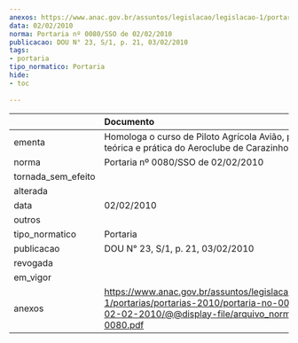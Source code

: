```yaml
---
anexos: https://www.anac.gov.br/assuntos/legislacao/legislacao-1/portarias/portarias-2010/portaria-no-0080-sso-de-02-02-2010/@@display-file/arquivo_norma/PA2010-0080.pdf
data: 02/02/2010
norma: Portaria nº 0080/SSO de 02/02/2010
publicacao: DOU N° 23, S/1, p. 21, 03/02/2010
tags:
- portaria
tipo_normatico: Portaria
hide: 
- toc 
 
---
```


|                    | Documento                                                                                                                                                         |
|:-------------------|:------------------------------------------------------------------------------------------------------------------------------------------------------------------|
| ementa             | Homologa o curso de Piloto Agrícola Avião, partes teórica e prática do Aeroclube de Carazinho - RS.                                                               |
| norma              | Portaria nº 0080/SSO de 02/02/2010                                                                                                                                |
| tornada_sem_efeito |                                                                                                                                                                   |
| alterada           |                                                                                                                                                                   |
| data               | 02/02/2010                                                                                                                                                        |
| outros             |                                                                                                                                                                   |
| tipo_normatico     | Portaria                                                                                                                                                          |
| publicacao         | DOU N° 23, S/1, p. 21, 03/02/2010                                                                                                                                 |
| revogada           |                                                                                                                                                                   |
| em_vigor           |                                                                                                                                                                   |
| anexos             | https://www.anac.gov.br/assuntos/legislacao/legislacao-1/portarias/portarias-2010/portaria-no-0080-sso-de-02-02-2010/@@display-file/arquivo_norma/PA2010-0080.pdf |